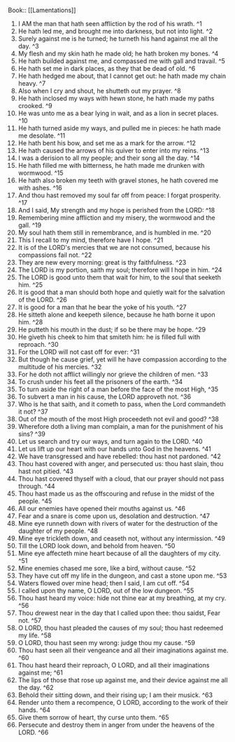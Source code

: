  Book:: [[Lamentations]]
 1. I AM the man that hath seen affliction by the rod of his wrath. ^1
 2. He hath led me, and brought me into darkness, but not into light. ^2
 3. Surely against me is he turned; he turneth his hand against me all the day. ^3
 4. My flesh and my skin hath he made old; he hath broken my bones. ^4
 5. He hath builded against me, and compassed me with gall and travail. ^5
 6. He hath set me in dark places, as they that be dead of old. ^6
 7. He hath hedged me about, that I cannot get out: he hath made my chain heavy. ^7
 8. Also when I cry and shout, he shutteth out my prayer. ^8
 9. He hath inclosed my ways with hewn stone, he hath made my paths crooked. ^9
 10. He was unto me as a bear lying in wait, and as a lion in secret places. ^10
 11. He hath turned aside my ways, and pulled me in pieces: he hath made me desolate. ^11
 12. He hath bent his bow, and set me as a mark for the arrow. ^12
 13. He hath caused the arrows of his quiver to enter into my reins. ^13
 14. I was a derision to all my people; and their song all the day. ^14
 15. He hath filled me with bitterness, he hath made me drunken with wormwood. ^15
 16. He hath also broken my teeth with gravel stones, he hath covered me with ashes. ^16
 17. And thou hast removed my soul far off from peace: I forgat prosperity. ^17
 18. And I said, My strength and my hope is perished from the LORD: ^18
 19. Remembering mine affliction and my misery, the wormwood and the gall. ^19
 20. My soul hath them still in remembrance, and is humbled in me. ^20
 21. This I recall to my mind, therefore have I hope. ^21
 22. It is of the LORD's mercies that we are not consumed, because his compassions fail not. ^22
 23. They are new every morning: great is thy faithfulness. ^23
 24. The LORD is my portion, saith my soul; therefore will I hope in him. ^24
 25. The LORD is good unto them that wait for him, to the soul that seeketh him. ^25
 26. It is good that a man should both hope and quietly wait for the salvation of the LORD. ^26
 27. It is good for a man that he bear the yoke of his youth. ^27
 28. He sitteth alone and keepeth silence, because he hath borne it upon him. ^28
 29. He putteth his mouth in the dust; if so be there may be hope. ^29
 30. He giveth his cheek to him that smiteth him: he is filled full with reproach. ^30
 31. For the LORD will not cast off for ever: ^31
 32. But though he cause grief, yet will he have compassion according to the multitude of his mercies. ^32
 33. For he doth not afflict willingly nor grieve the children of men. ^33
 34. To crush under his feet all the prisoners of the earth. ^34
 35. To turn aside the right of a man before the face of the most High, ^35
 36. To subvert a man in his cause, the LORD approveth not. ^36
 37. Who is he that saith, and it cometh to pass, when the Lord commandeth it not? ^37
 38. Out of the mouth of the most High proceedeth not evil and good? ^38
 39. Wherefore doth a living man complain, a man for the punishment of his sins? ^39
 40. Let us search and try our ways, and turn again to the LORD. ^40
 41. Let us lift up our heart with our hands unto God in the heavens. ^41
 42. We have transgressed and have rebelled: thou hast not pardoned. ^42
 43. Thou hast covered with anger, and persecuted us: thou hast slain, thou hast not pitied. ^43
 44. Thou hast covered thyself with a cloud, that our prayer should not pass through. ^44
 45. Thou hast made us as the offscouring and refuse in the midst of the people. ^45
 46. All our enemies have opened their mouths against us. ^46
 47. Fear and a snare is come upon us, desolation and destruction. ^47
 48. Mine eye runneth down with rivers of water for the destruction of the daughter of my people. ^48
 49. Mine eye trickleth down, and ceaseth not, without any intermission. ^49
 50. Till the LORD look down, and behold from heaven. ^50
 51. Mine eye affecteth mine heart because of all the daughters of my city. ^51
 52. Mine enemies chased me sore, like a bird, without cause. ^52
 53. They have cut off my life in the dungeon, and cast a stone upon me. ^53
 54. Waters flowed over mine head; then I said, I am cut off. ^54
 55. I called upon thy name, O LORD, out of the low dungeon. ^55
 56. Thou hast heard my voice: hide not thine ear at my breathing, at my cry. ^56
 57. Thou drewest near in the day that I called upon thee: thou saidst, Fear not. ^57
 58. O LORD, thou hast pleaded the causes of my soul; thou hast redeemed my life. ^58
 59. O LORD, thou hast seen my wrong: judge thou my cause. ^59
 60. Thou hast seen all their vengeance and all their imaginations against me. ^60
 61. Thou hast heard their reproach, O LORD, and all their imaginations against me; ^61
 62. The lips of those that rose up against me, and their device against me all the day. ^62
 63. Behold their sitting down, and their rising up; I am their musick. ^63
 64. Render unto them a recompence, O LORD, according to the work of their hands. ^64
 65. Give them sorrow of heart, thy curse unto them. ^65
 66. Persecute and destroy them in anger from under the heavens of the LORD. ^66
